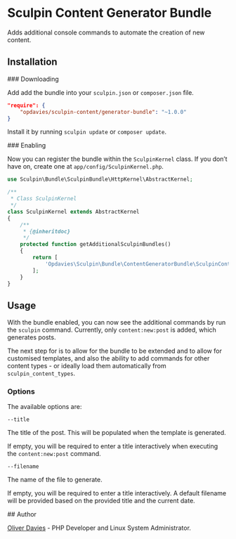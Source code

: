 # Sculpin Content Generator Bundle

Adds additional console commands to automate the creation of new content.

## Installation

### Downloading

Add add the bundle into your `sculpin.json` or `composer.json` file.

```json
"require": {
    "opdavies/sculpin-content/generator-bundle": "~1.0.0"
}
```
Install it by running `sculpin update` or `composer update`.

### Enabling

Now you can register the bundle within the `SculpinKernel` class. If you don’t have on, create one at `app/config/SculpinKernel.php`.

```php
use Sculpin\Bundle\SculpinBundle\HttpKernel\AbstractKernel;

/**
 * Class SculpinKernel
 */
class SculpinKernel extends AbstractKernel
{
    /**
     * {@inheritdoc}
     */
    protected function getAdditionalSculpinBundles()
    {
        return [
            'Opdavies\Sculpin\Bundle\ContentGeneratorBundle\SculpinContentGeneratorBundle'
        ];
    }
}
```

## Usage

With the bundle enabled, you can now see the additional commands by run the `sculpin` command. Currently, only `content:new:post` is added, which generates posts.

The next step for is to allow for the bundle to be extended and to allow for customised templates, and also the ability to add commands for other content types - or ideally load them automatically from `sculpin_content_types`.

### Options

The available options are:

    --title

The title of the post. This will be populated when the template is generated.

If empty, you will be required to enter a title interactively when executing the `content:new:post` command.

    --filename

The name of the file to generate.

If empty, you will be required to enter a title interactively. A default filename will be provided based on the provided title and the current date.

## Author

[Oliver Davies](https://www.oliverdavies.uk) - PHP Developer and Linux System Administrator.
